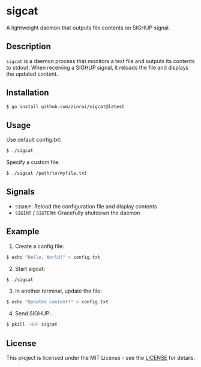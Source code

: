 # sigcat

A lightweight daemon that outputs file contents on SIGHUP signal.

## Description

`sigcat` is a daemon process that monitors a text file and outputs its contents to stdout. When receiving a SIGHUP signal, it reloads the file and displays the updated content.

## Installation

```bash
$ go install github.com/zinrai/sigcat@latest
```

## Usage

Use default config.txt:

```bash
$ ./sigcat
```

Specify a custom file:

```bash
$ ./sigcat /path/to/myfile.txt
```

## Signals

- `SIGHUP`: Reload the configuration file and display contents
- `SIGINT` / `SIGTERM`: Gracefully shutdown the daemon

## Example

1. Create a config file:

```bash
$ echo "Hello, World!" > config.txt
```

2. Start sigcat:

```bash
$ ./sigcat
```

3. In another terminal, update the file:

```bash
$ echo "Updated content!" > config.txt
```

4. Send SIGHUP:

```bash
$ pkill -HUP sigcat
```

## License

This project is licensed under the MIT License - see the [LICENSE](https://opensource.org/license/mit) for details.
